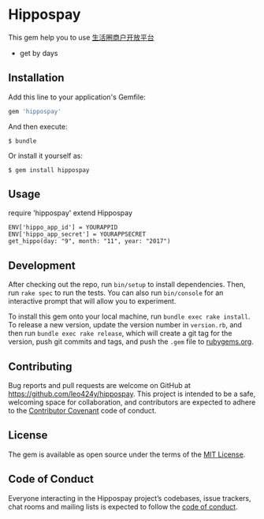# Hippospay

This gem help you to use [生活圈商户开放平台](https://fubei.gitbooks.io/lifecircleopen-api/content/)

- get [](https://fubei.gitbooks.io/lifecircleopen-api/content/business/methods/orderReconciliation.html) by days

## Installation

Add this line to your application's Gemfile:

```ruby
gem 'hippospay'
```

And then execute:

    $ bundle

Or install it yourself as:

    $ gem install hippospay

## Usage

require 'hippospay'
extend Hippospay

```
ENV['hippo_app_id'] = YOURAPPID
ENV['hippo_app_secret'] = YOURAPPSECRET
get_hippo(day: "9", month: "11", year: "2017")
```

## Development

After checking out the repo, run `bin/setup` to install dependencies. Then, run `rake spec` to run the tests. You can also run `bin/console` for an interactive prompt that will allow you to experiment.

To install this gem onto your local machine, run `bundle exec rake install`. To release a new version, update the version number in `version.rb`, and then run `bundle exec rake release`, which will create a git tag for the version, push git commits and tags, and push the `.gem` file to [rubygems.org](https://rubygems.org).

## Contributing

Bug reports and pull requests are welcome on GitHub at https://github.com/leo424y/hippospay. This project is intended to be a safe, welcoming space for collaboration, and contributors are expected to adhere to the [Contributor Covenant](http://contributor-covenant.org) code of conduct.

## License

The gem is available as open source under the terms of the [MIT License](https://opensource.org/licenses/MIT).

## Code of Conduct

Everyone interacting in the Hippospay project’s codebases, issue trackers, chat rooms and mailing lists is expected to follow the [code of conduct](https://github.com/leo424y/hippospay/blob/master/CODE_OF_CONDUCT.md).
